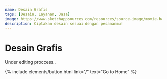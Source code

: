 ```yaml
---
name: Desain Grafis
tags: [Desain, Layanan, Jasa]
image: https://www.sketchappsources.com/resources/source-image/movie-badges-jurajjurik.png
description: Ciptakan desain sesuai dengan pesananmu!
---
```


# Desain Grafis

Under editing proccess..

<p class="text-center">
{% include elements/button.html link="/" text="Go to Home" %}
</p>
